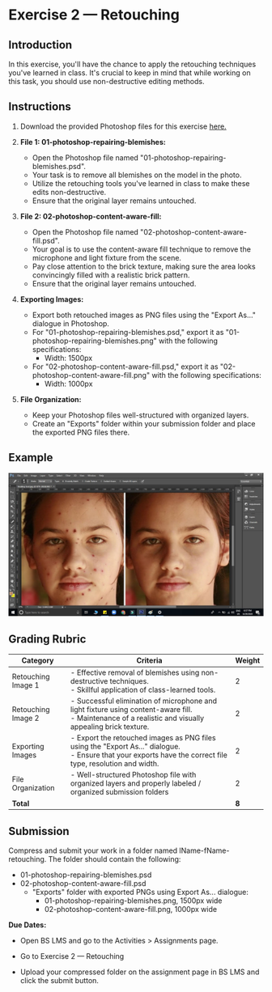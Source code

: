 # Exercise 2 — Retouching

## Introduction

In this exercise, you'll have the chance to apply the retouching techniques you've learned in class. It's crucial to keep in mind that while working on this task, you should use non-destructive editing methods.

<ClientOnly>
  <Countdown date="2023-09-18">

## Instructions

1. Download the provided Photoshop files for this exercise [here.](https://drive.google.com/file/d/13D-UL2Plop_QJ66GtwWIznA945cT77uQ/view?usp=drive_link)

2. **File 1: 01-photoshop-repairing-blemishes:**

   - Open the Photoshop file named "01-photoshop-repairing-blemishes.psd".
   - Your task is to remove all blemishes on the model in the photo.
   - Utilize the retouching tools you've learned in class to make these edits non-destructive.
   - Ensure that the original layer remains untouched.

3. **File 2: 02-photoshop-content-aware-fill:**

   - Open the Photoshop file named "02-photoshop-content-aware-fill.psd".
   - Your goal is to use the content-aware fill technique to remove the microphone and light fixture from the scene.
   - Pay close attention to the brick texture, making sure the area looks convincingly filled with a realistic brick pattern.
   - Ensure that the original layer remains untouched.

4. **Exporting Images:**

   - Export both retouched images as PNG files using the "Export As..." dialogue in Photoshop.
   - For "01-photoshop-repairing-blemishes.psd," export it as "01-photoshop-repairing-blemishes.png" with the following specifications:
     - Width: 1500px
   - For "02-photoshop-content-aware-fill.psd," export it as "02-photoshop-content-aware-fill.png" with the following specifications:
     - Width: 1000px

5. **File Organization:**
   - Keep your Photoshop files well-structured with organized layers.
   - Create an "Exports" folder within your submission folder and place the exported PNG files there.

## Example

![Exercise example](./assets/retouching.jpg)

## Grading Rubric

| Category           | Criteria                                                                                                                                                       | Weight |
| ------------------ | -------------------------------------------------------------------------------------------------------------------------------------------------------------- | ------ |
| Retouching Image 1 | - Effective removal of blemishes using non-destructive techniques.<br> - Skillful application of class-learned tools.                                          | 2      |
| Retouching Image 2 | - Successful elimination of microphone and light fixture using content-aware fill.<br> - Maintenance of a realistic and visually appealing brick texture.      | 2      |
| Exporting Images   | - Export the retouched images as PNG files using the "Export As..." dialogue.<br> - Ensure that your exports have the correct file type, resolution and width. | 2      |
| File Organization  | - Well-structured Photoshop file with organized layers and properly labeled / organized submission folders                                                     | 2      |
| **Total**          |                                                                                                                                                                | **8**  |

## Submission

Compress and submit your work in a folder named lName-fName-retouching. The folder should contain the following:

- 01-photoshop-repairing-blemishes.psd
- 02-photoshop-content-aware-fill.psd
  - "Exports" folder with exported PNGs using Export As... dialogue:
    - 01-photoshop-repairing-blemishes.png, 1500px wide
    - 02-photoshop-content-aware-fill.png, 1000px wide

**Due Dates:**

<Badge text="Section 300: Tuesday September 19th @5:00pm" />
<Badge type="error" text="Section 310: Monday September 18th @6:00pm" />

- Open BS LMS and go to the Activities > Assignments page.
- Go to Exercise 2 — Retouching
- Upload your compressed folder on the assignment page in BS LMS and click the submit button.

  </Countdown>
</ClientOnly>
